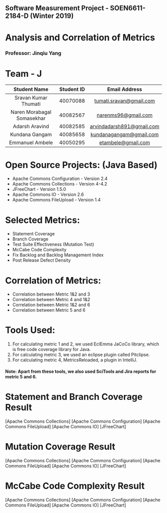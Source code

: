 ## Software Measurement Project - SOEN6611-2184-D (Winter 2019)
# Analysis and Correlation of Metrics
### Professor: Jinqiu Yang

# Team - J
|Student Name              |Student ID   |Email Address            |
|:------------------------:|:-----------:|:-----------------------:|
| Sravan Kumar Thumati     | 40070088    |tumati.sravan@gmail.com  |
|Naren Morabagal Somasekhar|40082567     |narenms96@gmail.com      |  
|Adarsh Aravind            |40082585     |arvindadarsh891@gmail.com|
|Kundana Gangam            |40085658     |kundanagangam@gmail.com  |
|Emmanuel Ambele           |40050295     |etambele@gmail.com       |

# Open Source Projects: (Java Based)
* Apache Commons Configuration - Version 2.4 
* Apache Commons Collections - Version 4-4.2 
* JFreeChart - Version 1.5.0 
* Apache Commons IO - Version 2.6 
* Apache Commons FileUpload - Version 1.4 

# Selected Metrics:
- Statement Coverage
- Branch Coverage
- Test Suite Effectiveness (Mutation Test)
- McCabe Code Complexity
- Fix Backlog and Backlog Management Index
- Post Release Defect Density

# Correlation of Metrics:
+ Correlation between Metric 1&2 and 3
+ Correlation between Metric 4 and 1&2
+ Correlation between Metric 1&2 and 6
+ Correlation between Metric 5 and 6

# Tools Used:
1. For calculating metric 1 and 2, we used EclEmma JaCoCo library, which is free code coverage library for Java.
2. For calculating metric 3, we used an eclipse plugin called Pitclipse.
3. For calculating metric 4, MetricsReloaded, a plugin in IntelliJ.

#### Note: Apart from these tools, we also used SciTools and Jira reports for metric 5 and 6.

# Statement and Branch Coverage Result
[Apache Commons Collections]
[Apache Commons Configuration]
[Apache Commons FileUpload]
[Apache Commons IO]
[JFreeChart]

# Mutation Coverage Result
[Apache Commons Collections]
[Apache Commons Configuration]
[Apache Commons FileUpload]
[Apache Commons IO]
[JFreeChart]

# McCabe Code Complexity Result
[Apache Commons Collections]
[Apache Commons Configuration]
[Apache Commons FileUpload]
[Apache Commons IO]
[JFreeChart]
